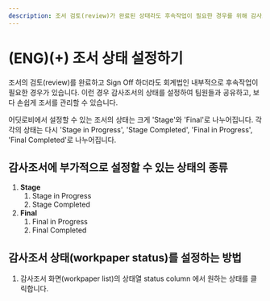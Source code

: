 ```yaml
---
description: 조서 검토(review)가 완료된 상태라도 후속작업이 필요한 경우를 위해 감사조서의 상태를 설정할 수 있습니다.
---
```


# \(ENG\)\(+\) 조서 상태 설정하기

조서의 검토\(review\)를 완료하고 Sign Off 하더라도 회계법인 내부적으로 후속작업이 필요한 경우가 있습니다. 이런 경우 감사조서의 상태를 설정하여 팀원들과 공유하고, 보다 손쉽게 조서를 관리할 수 있습니다.

어딧로비에서 설정할 수 있는 조서의 상태는 크게 'Stage'와 'Final'로 나누어집니다. 각각의 상태는 다시 'Stage in Progress', 'Stage Completed', 'Final in Progress', 'Final Completed'로 나누어집니다.

## 감사조서에 부가적으로 설정할 수 있는 상태의 종류

1. **Stage**
   1. Stage in Progress
   2. Stage Completed
2. **Final**
   1. Final in Progress
   2. Final Completed

## 감사조서 상태\(workpaper status\)를 설정하는 방법

1. 감사조서 화면\(workpaper list\)의 상태열 status column 에서 원하는 상태를 클릭합니다. 

